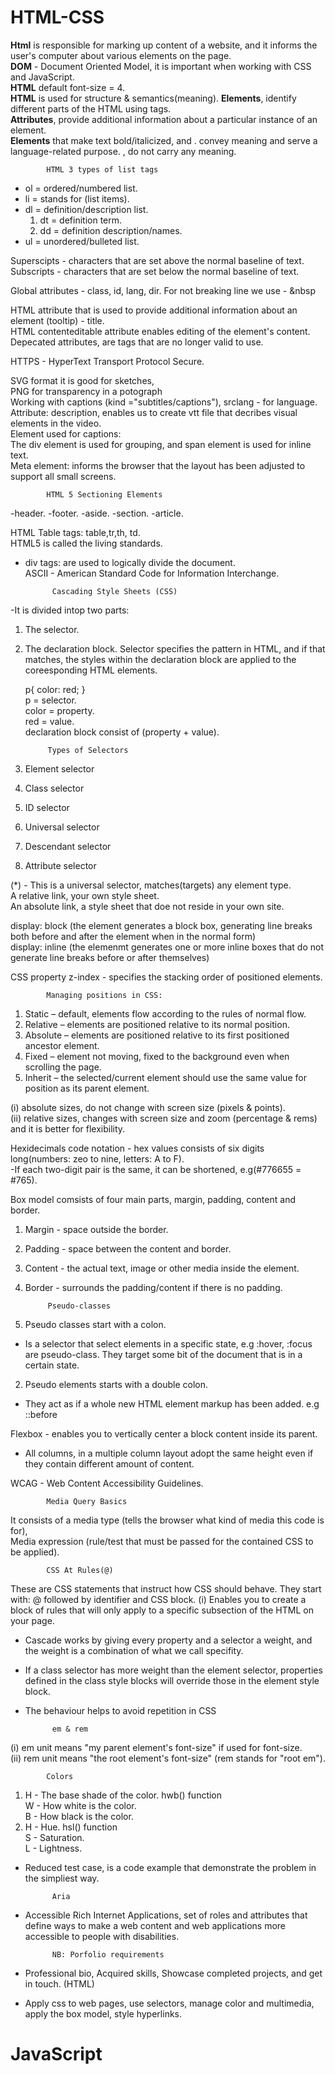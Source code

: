 # HTML-CSS
<strong>Html</strong> is responsible for marking up content of a website, and it informs the user's computer about various elements on the page. <br>
<strong>DOM</strong> - Document Oriented Model, it is important when working with CSS and JavaScript. <br>
<strong>HTML</strong> default font-size = 4. <br>
<strong>HTML</strong> is used for structure & semantics(meaning).
<strong>Elements</strong>, identify different parts of the HTML using tags.<br>
<strong>Attributes</strong>, provide additional information about a particular instance of an element.<br>
<strong>Elements</strong> that make text bold/italicized, <em></em> and <strong></strong>. convey meaning and serve a language-related purpose. 
<i></i>, <b></b> do not carry any meaning.
			
			HTML 3 types of list tags
- ol = ordered/numbered list.
- li = stands for (list items).
- dl = definition/description list.
	1. dt = definition term.
	2. dd = definition description/names.
- ul = unordered/bulleted list.

Superscipts - characters that are set above the normal baseline of text. <br>
Subscripts - characters that are set below the normal baseline of text.

Global attributes - class, id, lang, dir.
For not breaking line we use - &nbsp

HTML attribute that is used to provide additional information about an element (tooltip) - title. <br>
HTML contenteditable attribute enables editing of the element's content. <br>
Depecated attributes, are tags that are no longer valid to use.

HTTPS - HyperText Transport Protocol Secure.

SVG format it is good for sketches, <br> PNG for transparency in a potograph <br>
Working with captions (kind ="subtitles/captions"), srclang - for language. <br>
Attribute: description, enables us to create vtt file that decribes visual elements in the video. <br>
Element used for captions: <track> <br>
The div element is used for grouping, and span element is used for inline text. <br>
Meta element: informs the browser that the layout has been adjusted to support all small screens.

			HTML 5 Sectioning Elements
-header.
-footer.
-aside.
-section.
-article.

HTML Table tags: table,tr,th, td. <br>
HTML5 is called the living standards.

- div tags: are used to logically divide the document. <br>
ASCII - American Standard Code for Information Interchange.

			Cascading Style Sheets (CSS)
-It is divided intop two parts:
1. The selector.
2. The declaration block.
Selector specifies the pattern in HTML, and if that matches, the styles within the declaration block are applied to the coreesponding HTML elements.

   p{
	color: red;
   } <br>
p = selector. <br>
color = property. <br>
red = value. <br>
declaration block consist of (property + value).

			Types of Selectors
1. Element selector
2. Class selector
3. ID selector
4. Universal selector
5. Descendant selector
6. Attribute selector

(*) - This is a universal selector, matches(targets) any element type.<br>
A relative link, your own style sheet.<br>
An absolute link, a style sheet that doe not reside in your own site.

display: block (the element generates a block box, generating line breaks both before and after the element when in the normal form)<br>
display: inline (the elemenmt generates one or more inline boxes that do not generate line breaks before or after themselves)

CSS property z-index - specifies the stacking order of positioned elements.

			Managing positions in CSS: 

1. Static – default, elements flow according to the rules of normal flow. 
2. Relative – elements are positioned relative to its normal position. 
3. Absolute – elements are positioned relative to its first positioned ancestor element. 
4. Fixed – element not moving, fixed to the background even when scrolling the page. 
5. Inherit – the selected/current element should use the same value for position as its parent element.

(i) absolute sizes, do not change with screen size (pixels & points). <br>
(ii) relative sizes, changes with screen size and zoom (percentage & rems) and it is better for flexibility.

Hexidecimals code notation - hex values consists of six digits long(numbers: zeo to nine, letters: A to F). <br>
-If each two-digit pair is the same, it can be shortened, e.g(#776655 = #765). <br>

Box model comsists of four main parts, margin, padding, content and border.
1. Margin - space outside the border.
2. Padding - space between the content and border.
3. Content - the actual text, image or other media inside the element.
4. Border - surrounds the padding/content if there is no padding.


			Pseudo-classes
1. Pseudo classes start with a colon. <br>
 - Is a selector that select elements in a specific state, e.g :hover, :focus are pseudo-class. They target some bit of the document that is in a certain state.
2. Pseudo elements starts with a double colon. <br>
 - They act as if a whole new HTML element markup has been added. e.g ::before <br>

Flexbox - enables you to vertically center a block content inside its parent.
- All columns, in a multiple column layout adopt the same height even if they contain different amount of content.


WCAG - Web Content Accessibility Guidelines.

			Media Query Basics
It consists of a media type (tells the browser what kind of media this code is for), <br> 
Media expression (rule/test that must be passed for the contained CSS to be applied).

			CSS At Rules(@)
These are CSS statements that instruct how CSS should behave. They start with: @ followed by identifier and CSS block.
(i) Enables you to create a block of rules that will only apply to a specific subsection of the HTML on your page.

- Cascade works by giving every property and a selector a weight, and the weight is a combination of what we call specifity.
- If a class selector has more weight than the element selector, properties defined in the class style blocks will override those in the element style block.
- The behaviour helps to avoid repetition in CSS

			em & rem
(i) em unit means "my parent element's font-size" if used for font-size. <br>
(ii) rem unit means "the root element's font-size" (rem stands for "root em").

			Colors
1. H - The base shade of the color. hwb() function<br>
   W - How white is the color. <br>
   B - How black is the color. <br>
2. H - Hue. hsl() function <br>
   S - Saturation. <br>
   L - Lightness. <br>

- Reduced test case, is a code example that demonstrate the problem in the simpliest way.

			Aria
- Accessible Rich Internet Applications, set of roles and attributes that define ways to make a web content and web applications more accessible to people with disabilities.

			NB: Porfolio requirements
- Professional bio, Acquired skills, Showcase completed projects, and get in touch. (HTML) <br>
- Apply css to web pages, use selectors, manage color and multimedia, apply the box model, style hyperlinks.

# JavaScript
